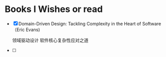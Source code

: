 # Books I Wishes or read


- [x] Domain-Driven Design: Tackling Complexity in the Heart of Software（Eric Evans)
    
    领域驱动设计 软件核心复杂性应对之道

- [ ] 
